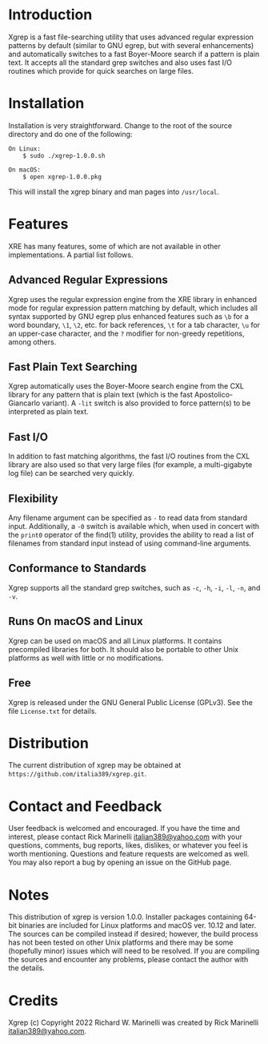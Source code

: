 Introduction
============
Xgrep is a fast file-searching utility that uses advanced regular expression patterns by default (similar to GNU egrep, but with
several enhancements) and automatically switches to a fast Boyer-Moore search if a pattern is plain text.  It accepts all the
standard grep switches and also uses fast I/O routines which provide for quick searches on large files.

Installation
============
Installation is very straightforward.  Change to the root of the source directory and do one of the following:

    On Linux:
        $ sudo ./xgrep-1.0.0.sh

    On macOS:
        $ open xgrep-1.0.0.pkg

This will install the xgrep binary and man pages into `/usr/local`.

Features
========
XRE has many features, some of which are not available in other implementations.  A partial list follows.

Advanced Regular Expressions
----------------------------
Xgrep uses the regular expression engine from the XRE library in enhanced mode for regular expression pattern matching by
default, which includes all syntax supported by GNU egrep plus enhanced features such as `\b` for a word boundary, `\1`, `\2`,
etc. for back references, `\t` for a tab character, `\u` for an upper-case character, and the  `?` modifier for non-greedy
repetitions, among others.

Fast Plain Text Searching
-------------------------
Xgrep automatically uses the Boyer-Moore search engine from the CXL library for any pattern that is plain text (which is the
fast Apostolico-Giancarlo variant).  A `-lit` switch is also provided to force pattern(s) to be interpreted as plain text.

Fast I/O
--------
In addition to fast matching algorithms, the fast I/O routines from the CXL library are also used so that very large files (for
example, a multi-gigabyte log file) can be searched very quickly.

Flexibility
-----------
Any filename argument can be specified as `-` to read data from standard input.  Additionally, a `-0` switch is available which,
when used in concert with the `print0` operator of the find(1) utility,  provides the ability to read a list of filenames from
standard input instead of using command-line arguments.

Conformance to Standards
------------------------
Xgrep supports all the standard grep switches, such as `-c`, `-h`, `-i`, `-l`, `-n`, and `-v`.

Runs On macOS and Linux
-----------------------
Xgrep can be used on macOS and all Linux platforms.  It contains precompiled libraries for both.  It should also be portable to
other Unix platforms as well with little or no modifications.

Free
----
Xgrep is released under the GNU General Public License (GPLv3).  See the file `License.txt` for details.

Distribution
============
The current distribution of xgrep may be obtained at `https://github.com/italia389/xgrep.git`.

Contact and Feedback
====================
User feedback is welcomed and encouraged.  If you have the time and interest, please contact Rick Marinelli
<italian389@yahoo.com> with your questions, comments, bug reports, likes, dislikes, or whatever you feel is worth mentioning.
Questions and feature requests are welcomed as well.  You may also report a bug by opening an issue on the GitHub page.

Notes
=====
This distribution of xgrep is version 1.0.0.  Installer packages containing 64-bit binaries are included for Linux platforms and
macOS ver. 10.12 and later.  The sources can be compiled instead if desired; however, the build process has not been tested on
other Unix platforms and there may be some (hopefully minor) issues which will need to be resolved.  If you are compiling the
sources and encounter any problems, please contact the author with the details.

Credits
=======
Xgrep (c) Copyright 2022 Richard W. Marinelli was created by Rick Marinelli <italian389@yahoo.com>.
